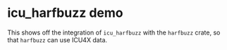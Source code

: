 # icu_harfbuzz demo

This shows off the integration of `icu_harfbuzz` with the `harfbuzz` crate, so that `harfbuzz` can use ICU4X data.